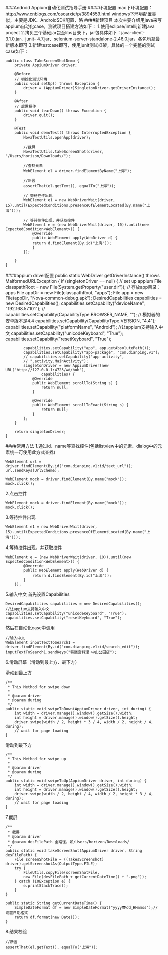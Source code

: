 ###Android Appium自动化测试指导手册
####环境配置
mac下环境配置：http://www.cnblogs.com/oscarxie/p/3894559.html
windows下环境配置类似，主要是JDK、AndroidSDK配置，略
####新建项目
本次主要介绍用java来写appium自动化case，测试项目搭建方法如下：
1.使用eclipse/intellij新建java project
2.拷贝三个基础jar包至libs目录下，jar包具体如下：java-client-3.1.0.jar、junit-			4.7.jar、selenium-server-standalone-2.46.0.jar，各包均拿最新版本即可
3.新建testcase即可，使用junit测试框架，具体的一个完整的测试case如下：

	public class TakeScreenShotDemo {
    	private AppiumDriver driver;

    	@Before
    	// 初始化测试环境
    	public void setUp() throws Exception {
        	driver = (AppiumDriver)SingletonDriver.getDriverInstance();
    	}

    	@After
    	// 后置操作
    	public void tearDown() throws Exception {
        	driver.quit();
    	}

    	@Test
    	public void demoTest() throws InterruptedException {
        	NovaTestUtils.openApp(driver);

        	//截屏
        	NovaTestUtils.takeScreenShot(driver, "/Users/horizon/Downloads/");

        	//查找元素
        	WebElement el = driver.findElementByName("上海");

        	//断言
        	assertThat(el.getText(), equalTo("上海"));

        	// 等待控件出现
        	WebElement e1 = new WebDriverWait(driver, 15).until(ExpectedConditions.presenceOfElementLocated(By.name("上海")));

        	// 等待控件出现，并获取控件
        	WebElement e = (new WebDriverWait(driver, 10)).until(new ExpectedCondition<WebElement>() {
            	@Override
            	public WebElement apply(WebDriver d) {
                return d.findElement(By.id("上海"));
            	}
       		});

    	}
	}


####appium driver配置
	public static WebDriver getDriverInstance() throws MalformedURLException {
        if (singletonDriver == null) {
            // set up appium
            File classpathRoot = new File(System.getProperty("user.dir"));
            // 存放app目录：apps
            File appDir = new File(classpathRoot, "apps");
            File app = new File(appDir, "Nova-common-debug.apk");
            DesiredCapabilities capabilities = new DesiredCapabilities();
            capabilities.setCapability("deviceName", "192.168.57.101");
            // capabilities.setCapability(CapabilityType.BROWSER_NAME, "");
            // 模拟器的安卓版本是4.4
            capabilities.setCapability(CapabilityType.VERSION, "4.4");
            capabilities.setCapability("platformName", "Android");
            //让appium支持输入中文
            capabilities.setCapability("unicodeKeyboard", "True");
            capabilities.setCapability("resetKeyboard", "True");

            capabilities.setCapability("app", app.getAbsolutePath());
            capabilities.setCapability("app-package", "com.dianping.v1");
            // capabilities.setCapability("app-activity",
            // ".activity.MainActivity");
            singletonDriver = new AppiumDriver(new URL("http://127.0.0.1:4723/wd/hub"),
                    capabilities) {
                @Override
                public WebElement scrollTo(String s) {
                    return null;
                }

                @Override
                public WebElement scrollToExact(String s) {
                    return null;
                }
            };
        }

        return singletonDriver;
    }


####常用方法
1.通过id、name等查找控件(包括listview中的元素、dialog中的元素统一可使用此方式查找)

	WebElement url = driver.findElement(By.id("com.dianping.v1:id/text_url"));
	url.sendKeys(UrlScheme);

	WebElement mock = driver.findElement(By.name("mock"));
	mock.click();

2.点击控件

	WebElement mock = driver.findElement(By.name("mock"));
	mock.click();

3.等待控件出现

	WebElement e1 = new WebDriverWait(driver, 15).until(ExpectedConditions.presenceOfElementLocated(By.name("上海")));

4.等待控件出现，并获取控件

	WebElement e = (new WebDriverWait(driver, 10)).until(new ExpectedCondition<WebElement>() {
            @Override
            public WebElement apply(WebDriver d) {
                return d.findElement(By.id("上海"));
            }
        });

5.输入中文
首先设置Capabilities

	DesiredCapabilities capabilities = new DesiredCapabilities();
	//让appium支持输入中文
	capabilities.setCapability("unicodeKeyboard", "True");
	capabilities.setCapability("resetKeyboard", "True");

然后在自动化case中调用

	//输入中文
	WebElement inputTextToSearch1 = 	driver.findElement(By.id("com.dianping.v1:id/search_edit"));
	inputTextToSearch1.sendKeys("韩膳宫料理 中山公园店");

6.滑动屏幕（滑动到最上方、最下方）

滑动到最上方

	/**
 	 * This Method for swipe down
 	 *
 	 * @param driver
 	 * @param during
 	 */
	public static void swipeToDown(AppiumDriver driver, int during) {
    	int width = driver.manage().window().getSize().width;
    	int height = driver.manage().window().getSize().height;
    	driver.swipe(width / 2, height * 3 / 4, width / 2, height / 4, during);
    	// wait for page loading
	}

滑动到最下方

	/**
 	 * This Method for swipe up
 	 *
 	 * @param driver
 	 * @param during
  	 */
	public static void swipeToUp(AppiumDriver driver, int during) {
    	int width = driver.manage().window().getSize().width;
    	int height = driver.manage().window().getSize().height;
    	driver.swipe(width / 2, height / 4, width / 2, height * 3 / 4, during);
    	// wait for page loading
	}

7.截屏

	/**
 	 * 截屏
 	 * @param driver
 	 * @param desFilePath 全路径，如/Users/horizon/Downloads/
 	 */
	public static void takeScreenShot(AppiumDriver driver, String desFilePath) {
		File screenShotFile = ((TakesScreenshot) driver).getScreenshotAs(OutputType.FILE);
		try {
			FileUtils.copyFile(screenShotFile,
            new File(desFilePath + getCurrentDateTime() + ".png"));
		} catch (IOException e) {
			e.printStackTrace();
		}
	}

	public static String getCurrentDateTime() {
		SimpleDateFormat df = new SimpleDateFormat("yyyyMMdd_HHmmss");// 设置日期格式
		return df.format(new Date());
	}

8.结果校验

	//断言
	assertThat(el.getText(), equalTo("上海"));

